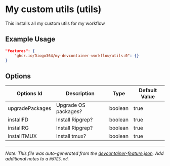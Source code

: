 
# My custom utils (utils)

This installs all my custom utils for my workflow

## Example Usage

```json
"features": {
    "ghcr.io/Diogo364/my-devcontainer-workflow/utils:0": {}
}
```

## Options

| Options Id | Description | Type | Default Value |
|-----|-----|-----|-----|
| upgradePackages | Upgrade OS packages? | boolean | true |
| installFD | Install Ripgrep? | boolean | true |
| installRG | Install Ripgrep? | boolean | true |
| installTMUX | Install tmux? | boolean | true |



---

_Note: This file was auto-generated from the [devcontainer-feature.json](https://github.com/Diogo364/my-devcontainer-workflow/blob/main/src/utils/devcontainer-feature.json).  Add additional notes to a `NOTES.md`._
